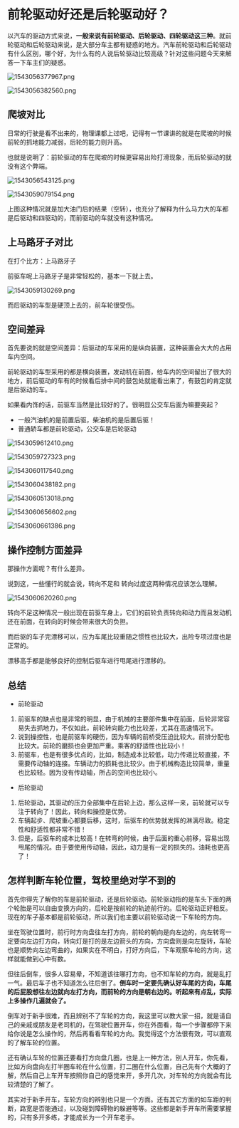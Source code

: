 # 前轮驱动好还是后轮驱动好？

以汽车的驱动方式来说，**一般来说有前轮驱动、后轮驱动、四轮驱动这三种**。就前轮驱动和后轮驱动来说，是大部分车主都有疑惑的地方。汽车前轮驱动和后轮驱动有什么区别，哪个好，为什么有的人说后轮驱动比较高级？针对这些问题今天来解答一下车主们的疑惑。

![1543056377967.png](image/1543056377967.png)


![1543056382560.png](image/1543056382560.png)


## 爬坡对比

日常的行驶是看不出来的，物理课都上过吧，记得有一节课讲的就是在爬坡的时候前轮的抓地能力减弱，后轮的能力则升高。

也就是说明了：前轮驱动的车在爬坡的时候更容易出险打滑现象，而后轮驱动的就没有这个弊端。

![1543056543125.png](image/1543056543125.png)

![1543059079154.png](image/1543059079154.png)

上图这种情况就是加大油门后的结果（空转），也充分了解释为什么马力大的车都是后驱动和四驱动的，而前驱动的车就没有这种情况。

## 上马路牙子对比

在打个比方：上马路牙子

前驱车呢上马路牙子是非常轻松的，基本一下就上去。

![1543059130269.png](image/1543059130269.png)

而后驱动的车型是硬顶上去的，前车轮很受伤。


## 空间差异

首先要说的就是空间差异：后驱动的车采用的是纵向装置，这种装置会大大的占用车内空间。

前轮驱动的车型采用的都是横向装置，发动机在前面，给车内的空间留出了很大的地方，前后驱动的车有的时候看后排中间的鼓包处就能看出来了，有鼓包的肯定就是后驱动的车。

如果看内饰的话，前驱车当然是比较好的了。很明显公交车后面为嘛要突起？

* 一般汽油机的是前置后驱，柴油机的是后置后驱！
* 普通轿车都是前轮驱动，公交车是后轮驱动

![1543059612410.png](image/1543059612410.png)

![1543059727323.png](image/1543059727323.png)

![1543060117540.png](image/1543060117540.png)

![1543060438182.png](image/1543060438182.png)

![1543060513018.png](image/1543060513018.png)

![1543060656602.png](image/1543060656602.png)

![1543060661386.png](image/1543060661386.png)



## 操作控制方面差异

那操作方面呢？有什么差异。

说到这，一些懂行的就会说，转向不足和 转向过度这两种情况应该怎么理解。

![1543060620260.png](image/1543060620260.png)

转向不足这种情况一般出现在前驱车身上，它们的前轮负责转向和动力而且发动机还在前面，在转向的时候会带来很大的负担。

而后驱的车子完漂移可以，应为车尾比较重随之惯性也比较大，出险专项过度也是正常的。

漂移高手都是能够良好的控制后驱车进行甩尾进行漂移的。

## 总结

* 前轮驱动

1. 前驱车的缺点也是非常的明显，由于机械的主要部件集中在前面，后轮非常容易失去抓地力，不仅如此，前轮转向能力也比较差，尤其在高速情况下。
2. 说到操控性，也是前驱车的硬伤，因为车辆的前桥受压迫比较大。前排分配也比较大。前轮的磨损也会更加严重。乘客的舒适性也比较小！
3. 前驱车，也是有很多优点的，比如，制造成本比较低，动力传递比较直接，不需要传动轴的连接。车辆动力的损耗也比较少。由于机械构造比较简单，重量也比较轻。因为没有传动轴，所占的空间也比较小。

* 后轮驱动

1. 后轮驱动，其驱动的压力全部集中在后轮上边，那么这样一来，前轮就可以专注于转向了！因此，转向和操控是优势。
2. 车辆起步、爬坡重心都要后移，这时，后驱车的优势就发挥的淋漓尽致。稳定性和舒适性都非常不错！
3. 但是，后驱车的成本比较高！在转弯的时候，由于后面的重心前移，容易出现甩尾的情况。由于要使用传动轴，因此，动力是有一定的损失的。油耗也更高了！

## 怎样判断车轮位置，驾校里绝对学不到的

首先你得先了解你的车是前轮驱动，还是后轮驱动。前轮驱动指的是车头下面的两个轮胎是可以自由变换方向的，后轮是按前轮的轨迹前行的。后轮驱动正好相反。现在的车子基本都是前轮驱动，所以我们也主要以前轮驱动说一下车轮的方向。

坐在驾驶位置时，前行时方向盘往左打方向，前轮的朝向是向左边的，向左转弯一定要向左边打方向，转向灯是打的是左边箭头的方向，方向盘则是向左旋转，车轮也是顺势向左边弯曲的，如果实在不明白，打好方向后，下车观察车轮的方向，这样就能做到心中有数。

但往后倒车，很多人容易晕，不知道该往哪打方向，也不知车轮的方向，就是乱打一气。最后车子也不知道怎么往后倒了。**倒车时一定要先确认好车尾的方向，车尾的后屁股想往左边就向左打方向，而前轮的方向是朝右边的。听起来有点乱，实际上多操作几遍就会了。**

倒车对于新手很难，而且辨别不了车轮的方向，我这里可以教大家一招，就是请自己的亲戚或朋友是老司机的，在驾驶位置开车，你在外面看，每一个步骤都停下来给你说是怎么操作的，然后再看看车轮的方向。我觉得这个方法很有效，可以直观的了解车轮的位置。

还有确认车轮的位置还要看打方向盘几圈，也是上一种方法，别人开车，你先看，比如方向盘向左打半圈车轮在什么位置，打二圈在什么位置，自己先有个大概的了解，然后自己上车开车按照你自己的感觉来开，多开几次，对车轮的方向就会有比较清楚的了解了。

其实对于新手开车，车轮方向的辨别也只是一个方面。还有其它方面的如车距的判断，路宽是否能通过，以及碰到障碍物的躲避等等。这些都是新手开车所需要掌握的，只有多开多练，才能成长为一个开车老手。
